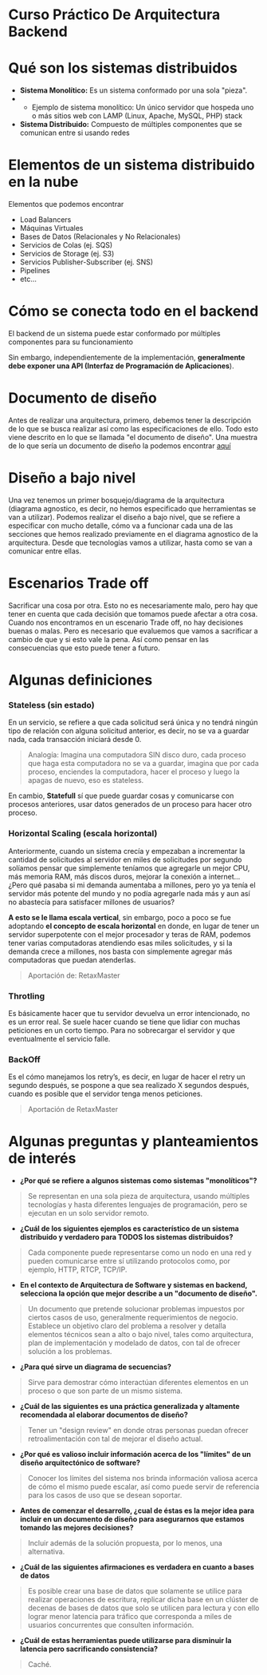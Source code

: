 # Curso Práctico De Arquitectura Backend

# Qué son los sistemas distribuidos

- **Sistema Monolítico:** Es un sistema conformado por una sola "pieza". 
- - Ejemplo de sistema monolítico: Un único servidor que hospeda uno o más sitios web con LAMP (Linux, Apache, MySQL, PHP) stack 
- **Sistema Distribuido:** Compuesto de múltiples componentes que se comunican entre si usando redes

# Elementos de un sistema distribuido en la nube

Elementos que podemos encontrar
- Load Balancers
- Máquinas Virtuales
- Bases de Datos (Relacionales y No Relacionales) 
- Servicios de Colas (ej. SQS) 
- Servicios de Storage (ej. S3)
- Servicios Publisher-Subscriber (ej. SNS) 
- Pipelines
- etc... 

# Cómo se conecta todo en el backend

El backend de un sistema puede estar conformado por múltiples componentes para su funcionamiento 

Sin embargo, independientemente de la implementación, **generalmente debe exponer una API (Interfaz de Programación de Aplicaciones**). 

# Documento de diseño 
Antes de realizar una arquitectura, primero, debemos tener la descripción de lo que se busca realizar así como 
las especificaciones de ello. Todo esto viene descrito en lo que se llamada "el documento de diseño". 
Una muestra de lo que sería un documento de diseño la podemos encontrar [aquí](https://github.com/jorgevgut/airquality-mx/wiki/High-level-System-Design)

# Diseño a bajo nivel 

Una vez tenemos un primer bosquejo/diagrama de la arquitectura (diagrama agnostico, es decir, no hemos especificado que herramientas se van a 
utilizar). Podemos realizar el diseño a bajo nivel, que se refiere a especificar con mucho detalle, cómo va a funcionar cada una de las secciones
que hemos realizado previamente en el diagrama agnostico de la arquitectura. Desde que tecnologías vamos a utilizar, hasta como se van a comunicar
entre ellas.

# Escenarios Trade off
Sacrificar una cosa por otra. Esto no es necesariamente malo, pero hay que tener en cuenta que cada decisión que tomamos puede afectar a otra cosa.
Cuando nos encontramos en un escenario Trade off, no hay decisiones buenas o malas. Pero es necesario que evaluemos que vamos a sacrificar
a cambio de que y si esto vale la pena. Así como pensar en las consecuencias que esto puede tener a futuro. 

# Algunas definiciones

### Stateless (sin estado)

En un servicio, se refiere a que cada solicitud será única y no tendrá ningún tipo de relación con alguna solicitud anterior, es decir, no se va a 
guardar nada, cada transacción iniciará desde 0. 

> Analogía: Imagina una computadora SIN disco duro, cada proceso que haga esta computadora no se va a guardar, imagina que por cada proceso, enciendes la computadora, hacer el proceso y luego la apagas de nuevo, eso es stateless.

En cambio, **Statefull** sí que puede guardar cosas y comunicarse con procesos anteriores, usar datos generados de un proceso para hacer otro proceso.

### Horizontal Scaling (escala horizontal)

Anteriormente, cuando un sistema crecía y empezaban a incrementar la cantidad de solicitudes al servidor en miles de solicitudes por segundo
solíamos pensar que simplemente teníamos que agregarle un mejor CPU, más memoria RAM, más discos duros, mejorar la conexión a internet…
¿Pero qué pasaba si mi demanda aumentaba a millones, pero yo ya tenía el servidor más potente del mundo y no podía agregarle nada más
y aun así no abastecía para satisfacer millones de usuarios?

**A esto se le llama escala vertical**, sin embargo, poco a poco se fue adoptando **el concepto de escala horizontal** en donde, en lugar de
tener un servidor superpotente con el mejor procesador y teras de RAM, podemos tener varias computadoras atendiendo esas miles solicitudes,
y si la demanda crece a millones, nos basta con simplemente agregar más computadoras que puedan atenderlas.

> Aportación de: RetaxMaster


### Throtling
Es básicamente hacer que tu servidor devuelva un error intencionado, no es un error real. Se suele hacer cuando se tiene que lidiar con muchas 
peticiones en un corto tiempo. Para no sobrecargar el servidor y que eventualmente el servicio falle.

### BackOff
Es el cómo manejamos los retry’s, es decir, en lugar de hacer el retry un segundo después, se pospone a que sea realizado X segundos después, cuando es posible que el servidor tenga menos peticiones.

> Aportación de RetaxMaster

# Algunas preguntas y planteamientos de interés

- **¿Por qué se refiere a algunos sistemas como sistemas "monolíticos"?**
> Se representan en una sola pieza de arquitectura, usando múltiples
tecnologías y hasta diferentes lenguajes de programación, pero se ejecutan
en un solo servidor remoto.

- **¿Cuál de los siguientes ejemplos es característico de un sistema 
distribuido y verdadero para TODOS los sistemas distribuidos?**
> Cada componente puede representarse como un nodo en una red y pueden 
comunicarse entre sí utilizando protocolos como, por ejemplo, HTTP, RTCP, 
TCP/IP.

- **En el contexto de Arquitectura de Software y sistemas en backend,
selecciona la opción que mejor describe a un "documento de diseño".**
> Un documento que pretende solucionar problemas impuestos por ciertos casos 
de uso, generalmente requerimientos de negocio. Establece un objetivo claro 
del problema a resolver y detalla elementos técnicos sean a alto o bajo 
nivel, tales como arquitectura, plan de implementación y modelado de datos, 
con tal de ofrecer solución a los problemas.

- **¿Para qué sirve un diagrama de secuencias?**
> Sirve para demostrar cómo interactúan diferentes elementos en un proceso o 
que son parte de un mismo sistema.

- **¿Cuál de las siguientes es una práctica generalizada y altamente 
recomendada al elaborar documentos de diseño?**
>  Tener un "design review" en donde otras personas puedan ofrecer 
retroalimentación con tal de mejorar el diseño actual.

- **¿Por qué es valioso incluir información acerca de los "límites" de un 
diseño arquitectónico de software?**
> Conocer los límites del sistema nos brinda información valiosa acerca de 
cómo el mismo puede escalar, así como puede servir de referencia para los 
casos de uso que se desean soportar.

- **Antes de comenzar el desarrollo, ¿cual de éstas es la mejor idea para 
incluir en un documento de diseño para asegurarnos que estamos tomando las 
mejores decisiones?**
> Incluir además de la solución propuesta, por lo menos, una alternativa.

- **¿Cuál de las siguientes afirmaciones es verdadera en cuanto a bases de 
datos**
> Es posible crear una base de datos que solamente se utilice para realizar 
operaciones de escritura, replicar dicha base en un clúster de decenas de 
bases de datos que solo se utilicen para lectura y con ello lograr menor 
latencia para tráfico que corresponda a miles de usuarios concurrentes que 
consulten información.

- **¿Cuál de estas herramientas puede utilizarse para disminuir la latencia 
pero sacrificando consistencia?**
> Caché. 
